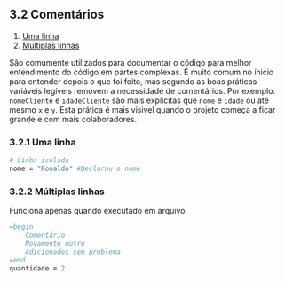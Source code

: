 ## 3.2 Comentários

1. [Uma linha](#321-uma-linha)
2. [Múltiplas linhas](#322-múltiplas-linhas)

São comumente utilizados para documentar o código para melhor entendimento do código em partes complexas. É muito comum no ínicio para entender depois o que foi feito, mas segundo as boas práticas variáveis legíveis removem a necessidade de comentários. Por exemplo: `nomeCliente` e `idadeCliente` são mais explícitas que `nome` e `idade` ou até mesmo `x` e `y`. Esta prática é mais vísivel quando o projeto começa a ficar grande e com mais colaboradores.

### 3.2.1 Uma linha

```ruby
# Linha isolada
nome = "Ronaldo" #Declarou o nome
```

### 3.2.2 Múltiplas linhas

Funciona apenas quando executado em arquivo

```ruby
=begin
    Comentário
    Novamente outro
    Adicionados sem problema
=end
quantidade = 2
```
